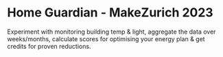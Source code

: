 # Home Guardian - MakeZurich 2023

Experiment with monitoring building temp & light, aggregate the data over weeks/months, calculate scores for optimising your energy plan & get credits for proven reductions.
